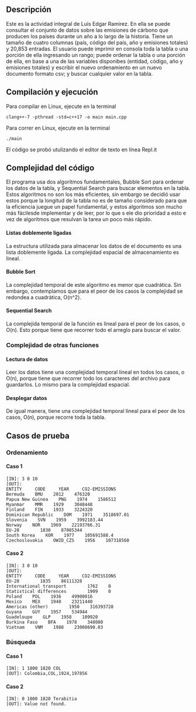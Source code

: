 ## Descripción
Este es la actividad integral de Luis Edgar Ramirez. En ella se puede consultar el conjunto de datos sobre las emisiones de cárbono que producen los países durante un año a lo largo de la historia. Tiene un tamaño de cuatro columnas (país, código del país, año y emisiones totales) y 20,853 entradas. El usuario puede imprimir en consola toda la tabla o una porción de ella ingresando un rango; puede ordenar la tabla o una porción de ella, en base a una de las variables disponibes (entidad, código, año y emisiones totales) y escribir el nuevo ordenamiento en un nuevo documento formato csv; y buscar cualquier valor en la tabla. 

## Compilación y ejecución
Para compilar en Linux, ejecute en la terminal
~~~
clang++-7 -pthread -std=c++17 -o main main.cpp
~~~

Para correr en Linux, ejecute en la terminal
~~~
./main
~~~
El código se probó utulizando el editor de texto en línea Repl.it

## Complejidad del código
El programa usa dos algoritmos fundamentales, Bubble Sort para ordenar los datos de la tabla, y Sequential Search para buscar elementos en la tabla. Estos algoritmos no son los más eficientes, sin embargo se decidió usar estos porque la longitud de la tabla no es de tamaño considerado para que la eficiencia juegue un papel fundamental, y estos algoritmos son mucho más fácilesde implementar y de leer, por lo que s ele dio prioridad a esto e vez de algoritmos que resulvan la tarea un poco más rápido.

#### Listas doblemente ligadas
La estructura utilizada para almacenar los datos de el documento es una lista doblemente ligada. La complejidad espacial de almacenamiento es lineal.

#### Bubble Sort
La complejidad temporal de este algoritmo es menor que cuadrática. Sin embargo, contemplamos que para el peor de los casos la complejidad se redondea a cuadrática, O(n^2). 

#### Sequential Search
La complejida temporal de la función es lineal para el peor de los casos, o O(n). Esto porque tiene que recorrer todo el arreglo para buscar el valor.

### Complejidad de otras funciones

#### Lectura de datos
Leer los datos tiene una complejidad temporal lineal en todos los casos, o O(n), porque tiene que recorrer todo los caracteres del archivo para guardarlos. Lo mismo para la complejidad espacial.

#### Desplegar datos
De igual manera, tiene una complejidad temporal lineal para el peor de los casos, O(n), porque recorre toda la tabla. 

## Casos de prueba
### Ordenamiento
#### Caso 1
~~~
[IN]: 3 0 10
[OUT]:
ENTITY     CODE     YEAR     CO2-EMISSIONS
Bermuda    BMU    2012    476320
Papua New Guinea    PNG    1974    1586512
Myanmar    MMR    1929    3048448
Finland    FIN    1933    3224320
Dominican Republic    DOM    1971    3518697.01
Slovenia    SVN    1959    3992183.44
Norway    NOR    1969    22193766.31
EU-28        1830    87005344
South Korea    KOR    1977    105691588.4
Czechoslovakia    OWID_CZS    1956    107318560
~~~
#### Caso 2
~~~
[IN]: 3 0 10
[OUT]:
ENTITY     CODE     YEAR     CO2-EMISSIONS
EU-28        1835    86111328
International transport        1762    0
Statistical differences        1909    0
Poland    POL    1936    49900016
Mexico    MEX    1940    23211440
Americas (other)        1950    316393728
Guyana    GUY    1957    534944
Guadeloupe    GLP    1958    109920
Burkina Faso    BFA    1978    348080
Vietnam    VNM    1988    23008690.03
~~~

### Búsqueda
#### Caso 1
~~~
[IN]: 1 1800 1820 COL
[OUT]: Colombia,COL,1924,197856
~~~
#### Caso 2
~~~
[IN]: 0 1800 1820 Terabitia
[OUT]: Value not found.
~~~